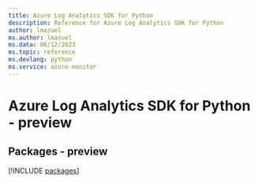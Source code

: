 ```yaml
---
title: Azure Log Analytics SDK for Python
description: Reference for Azure Log Analytics SDK for Python
author: lmazuel
ms.author: lmazuel
ms.data: 06/12/2023
ms.topic: reference
ms.devlang: python
ms.service: azure-monitor
---
```

# Azure Log Analytics SDK for Python - preview
## Packages - preview
[!INCLUDE [packages](log-analytics-index.md)]